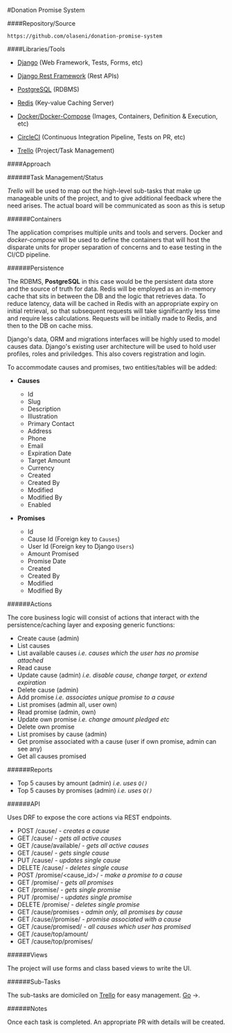 #Donation Promise System


####Repository/Source

    https://github.com/olaseni/donation-promise-system

####Libraries/Tools

+ [Django][] (Web Framework, Tests, Forms, etc)
+ [Django Rest Framework][drf] (Rest APIs)
+ [PostgreSQL][] (RDBMS)
+ [Redis][] (Key-value Caching Server)
+ [Docker/Docker-Compose][]  (Images, Containers, Definition & Execution, etc)
+ [CircleCI][] (Continuous Integration Pipeline, Tests on PR, etc)  
+ [Trello][] (Project/Task Management)
  
    [circleci]: https://circleci.com/
    [docker/docker-compose]: https://hub.docker.com/
    [redis]: http://redis.io
    [PostgreSQL]: https://postgresql.org
    [django]: https://www.djangoproject.com/
    [drf]: https://www.django-rest-framework.org/
    [trello]: https://trello.com
    [vue.js]: https://vuejs.org/

####Approach

######Task Management/Status

_Trello_ will be used to map out the high-level sub-tasks that make up manageable units of the project, and to give
additional feedback where the need arises. The actual board will be communicated as soon as this is setup

######Containers

The application comprises multiple units and tools and servers. Docker and _docker-compose_ will be used to define the
containers that will host the disparate units for proper separation of concerns and to ease testing in the CI/CD 
pipeline.

######Persistence

The RDBMS, **PostgreSQL** in this case would be the persistent data store  and the source of truth for data. 
Redis will be employed as an in-memory cache that sits in between the DB and the logic that retrieves data. To reduce 
latency, data will be cached in Redis with an appropriate expiry on initial retrieval, so that subsequent requests will
take significantly less time and require less calculations. Requests will be initially made to Redis, and then to the 
DB on cache miss.

    
Django's data, ORM and migrations interfaces will be highly used to model causes data. Django's existing user 
architecture will be used to hold user profiles, roles and priviledges. This also covers registration and login.

To accommodate causes and promises, two entities/tables will be added:

 + **Causes**
    - Id
    - Slug
    - Description
    - Illustration
    - Primary Contact
    - Address
    - Phone
    - Email
    - Expiration Date
    - Target Amount
    - Currency
    - Created
    - Created By
    - Modified
    - Modified By
    - Enabled
 
 + **Promises**
    - Id
    - Cause Id (Foreign key to `Causes`)
    - User Id (Foreign key to Django `Users`)
    - Amount Promised
    - Promise Date
    - Created
    - Created By
    - Modified
    - Modified By

######Actions

The core business logic will consist of actions that interact with the persistence/caching layer and exposing generic
functions:

 + Create cause (admin)
 + List causes
 + List available causes _i.e. causes which the user has no promise attached_
 + Read cause
 + Update cause (admin) _i.e. disable cause, change target, or extend expiration_
 + Delete cause (admin)
 + Add promise _i.e. associates unique promise to a cause_
 + List promises (admin all, user own)
 + Read promise (admin, own)
 + Update own promise _i.e. change amount pledged etc_
 + Delete own promise
 + List promises by cause (admin)
 + Get promise associated with a cause (user if own promise, admin can see any)
 + Get all causes promised
 
######Reports

 + Top 5 causes by amount (admin) _i.e. uses `Q()`_
 + Top 5 causes by promises (admin) _i.e. uses `Q()`_


######API

Uses DRF to expose the core actions via REST endpoints.

 + POST /cause/  - _creates a cause_
 + GET /cause/  - _gets all active causes_
 + GET /cause/available/  - _gets all active causes_
 + GET /cause/<id>  - _gets single cause_
 + PUT /cause/<id>  - _updates single cause_
 + DELETE /cause/<id>  - _deletes single cause_
 + POST /promise/<cause_id>/  - _make a promise to a cause_
 + GET /promise/  - _gets all promises_
 + GET /promise/<id>  - _gets single promise_
 + PUT /promise/<id>  - _updates single promise_
 + DELETE /promise/<id>  - _deletes single promise_
 + GET /cause/promises - _admin only, all promises by cause_
 + GET /cause/<id>/promise/ - _promise associated with a cause_
 + GET /cause/promised/ - _all causes which user has promised_
 + GET /cause/top/amount/
 + GET /cause/top/promises/
 
 
######Views
 
The project will use forms and class based views to write the UI.

######Sub-Tasks 

The sub-tasks are domiciled on [Trello][trello-task] for easy management. [Go][trello-task] ->.

   [trello-task]: https://trello.com/b/rslpLFZE/donation-promise-system
   
######Notes

Once each task is completed. An appropriate PR with details will be created.